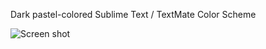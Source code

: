Dark pastel-colored Sublime Text / TextMate Color Scheme

![Screen shot](https://jdiehl.github.com/dark-pastel.png)